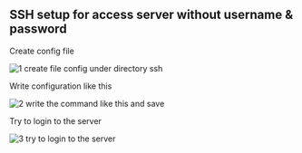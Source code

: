 ## SSH setup for access server without username & password

Create config file

![1  create file config under directory  ssh](https://user-images.githubusercontent.com/56712612/192983252-3efc5ce2-5588-4c80-93ad-ac792fdba4a1.png)

Write configuration like this

![2  write the command like this and save](https://user-images.githubusercontent.com/56712612/192983463-9ac1d704-fe7f-4eca-97e6-ed486418c8f9.png)

Try to login to the server

![3  try to login to the server](https://user-images.githubusercontent.com/56712612/192983514-275da659-3209-4db9-9bc1-2c2d337dd43e.png)
